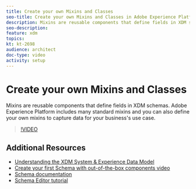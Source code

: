 ```yaml
---
title: Create your own Mixins and Classes
seo-title: Create your own Mixins and Classes in Adobe Experience Platform 
description: Mixins are reusable components that define fields in XDM schemas. Adobe Experience Platform includes many standard mixins and you can also define your own mixins to capture data for your business's use case.
seo-description:
feature: xdm
topics:
kt: kt-2698
audience: architect
doc-type: video
activity: setup
---
```


# Create your own Mixins and Classes

Mixins are reusable components that define fields in XDM schemas. Adobe Experience Platform includes many standard mixins and you can also define your own mixins to capture data for your business's use case.

>[!VIDEO](https://video.tv.adobe.com/v/27013?quality=12)

## Additional Resources

* [Understanding the XDM System & Experience Data Model](understanding-the-xdm-system-and-experience-data-model.md)
* [Create your first Schema with out-of-the-box components video](create-your-first-schema-with-out-of-the-box-components.md)
* [Schema documentation](https://www.adobe.io/apis/experienceplatform/home/xdm.html)
* [Schema Editor tutorial](https://www.adobe.com/go/xdm-schema-editor-tutorial-en)